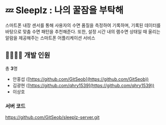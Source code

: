# 💤 Sleeplz : 나의 꿀잠을 부탁해

 스마트폰 내장 센서를 통해 사용자의 수면 품질을 측정하여 기록하며, 기록된 데이터를 바탕으로 맞춤 수면 패턴을 추천해준다. 또한, 설정 시간 내의 램수면 상태일 때 울리는 알람을 제공해주는 스마트폰 어플리케이션 서비스
 
 ## 👨‍👨‍👦‍👦 개발 인원

총 **3**명

- 안홍섭 ([https://github.com/GitSeob](https://github.com/GitSeob))
- 김광현 ([https://github.com/qhry1539](https://github.com/qhry1539))
- 이상호

### 서버 코드
https://github.com/GitSeob/sleeplz-server.git
